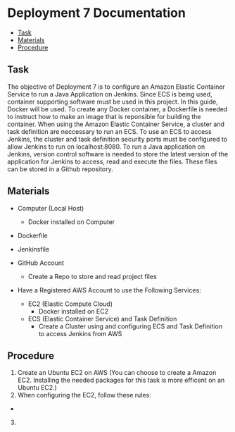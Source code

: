 # Deployment 7 Documentation

* [Task](#Task)
* [Materials](#Materials)
* [Procedure](#Procedure)

## Task
The objective of Deployment 7 is to configure an Amazon Elastic Container Service to run a Java Application on Jenkins. Since ECS is being used, container supporting software must be used in this project. In this guide, Docker will be used. To create any Docker container, a Dockerfile is needed to instruct how to make an image that is reponsible for building the container. When using the Amazon Elastic Container Service, a cluster and task definition are neccessary to run an ECS. To use an ECS to access Jenkins, the cluster and task definition security ports must be configured to allow Jenkins to run on localhost:8080. To run a Java application on Jenkins, version control software is needed to store the latest version of the application for Jenkins to access, read and execute the files. These files can be stored in a Github repository.   

## Materials
* Computer (Local Host)
  * Docker installed on Computer

* Dockerfile
* Jenkinsfile

* GitHub Account
  * Create a Repo to store and read project files

* Have a Registered AWS Account to use the Following Services: 
  * EC2 (Elastic Compute Cloud)
    * Docker installed on EC2
  * ECS (Elastic Container Service) and Task Definition
    * Create a Cluster using and configuring ECS and Task Definition to access Jenkins from AWS

## Procedure

1. Create an Ubuntu EC2 on AWS (You can choose to create a Amazon EC2. Installing the needed packages for this task is more efficent on an Ubuntu EC2.)
2. When configuring the EC2, follow these rules:
  *
3. 
